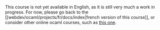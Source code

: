 This course is not yet available in English, as it is still very much a work in progress.
For now, please go back to the [[webdev/ocaml/projects/fr/docs/index|french version of this course]], or consider other online ocaml courses, such as [this one](https://cs3110.github.io/textbook/cover.html).